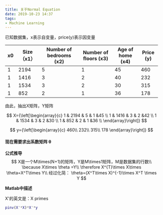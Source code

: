 ```yaml
---
title: 关于Normal Equation
date: 2019-10-23 14:37
tags:
- Machine Learning
---
```


已知数据集，x表示自变量，price(y)表示因变量

| x0   | Size（x1） | Number of bedrooms (x2) | Number of floors (x3) | Age of home (x4) | Price (y) |
| ---- | ---------- | ----------------------- | --------------------- | ---------------- | --------- |
| 1    | 2194       | 5                       | 1                     | 45               | 460       |
| 1    | 1416       | 3                       | 2                     | 40               | 232       |
| 1    | 1534       | 3                       | 2                     | 30               | 315       |
| 1    | 852        | 2                       | 1                     | 36               | 178       |

<!--more-->
由此，抽出X矩阵，Y矩阵


$$
X={\left[\begin{array}{c}
1 & 2194 & 5 & 1 &45 \\
1 & 1416 & 3 & 2 &42 \\
1 & 1534 & 3 & 2 &30 \\
1 & 852 & 2 & 1 &36 \\
\end{array}\right]}
$$

$$
y={\left[\begin{array}{c}
460\\
232\\
315\\
178
\end{array}\right]}
$$

#### 现在需要求出系数矩阵 θ

**公式推导**
$$
X是一个M\times(N+1)的矩阵，Y是M\times1矩阵，M是数据集的行数\\
\because X\times \theta =Y\\
\therefore X^{T}\times X\times \theta=X^T\times Y\\
经过化简： \theta=(X^T\times X)^{-1}\times X^T \times Y
$$


**Matlab中描述**

X'的英文是：X primes

```matlab
pinv(X'*X)*X'*y
```

